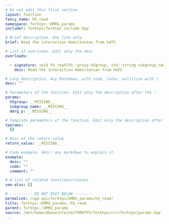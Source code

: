 ```yaml
---
# Do not edit this first section
layout: function
fancy_name: h5_read
namespace: forktps::DMRG_params
includer: forktps/forktps_include.hpp

# Brief description. One line only.
brief: Read the interaction Hamiltonian from hdf5

# List of overloads. Edit only the desc
overloads:

  - signature: void h5_read(h5::group h5group, std::string subgroup_name, forktps::DMRG_params &dmrg_p)
    desc: Read the interaction Hamiltonian from hdf5

# Long description. Any Markdown, with code, latex, multiline with |
desc: ""

# Parameters of the function. Edit only the description after the :
params:
  h5group: __MISSING__
  subgroup_name: __MISSING__
  dmrg_p: __MISSING__

# Template parameters of the function. Edit only the description after the :
tparams:
  {}

# Desc of the return value
return_value: __MISSING__

# Code example. desc: any markdown to explain it.
example:
  desc: ""
  code: ""
  comment: ""

# A list of related functions/classes
see-also: []

# ---------- DO NOT EDIT BELOW --------
permalink: /cpp-api/forktps/DMRG_params/h5_read/
title: forktps::DMRG_params::h5_read
parent: forktps::DMRG_params
source: /mnt/home/dbauernfeind/FORKTPS/forktps/c++/forktps/params.hpp
...
```


